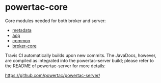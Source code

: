 # powertac-core

Core modules needed for both broker and server:

- [metadata](metadata/README.md)
- [aop](aop/README.md)
- [common](common/README.md)
- [broker-core](broker-core/README.md)

Travis CI automatically builds upon new commits. The JavaDocs, however, are compiled as integrated into the powertac-server
build; please refer to the README of powertac-server for more details:

https://github.com/powertac/powertac-server/

